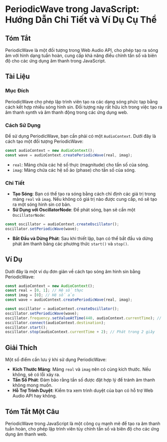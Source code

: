 <!--
Meta Description: # PeriodicWave trong JavaScript: Hướng Dẫn Chi Tiết và Ví Dụ Cụ Thể ## Tóm Tắt PeriodicWave là một đối tượng trong Web Audio API, cho phép tạo ra sóng...
Meta Keywords: audiocontext, sóng, một, tạo, periodicwave
-->

# PeriodicWave trong JavaScript: Hướng Dẫn Chi Tiết và Ví Dụ Cụ Thể

## Tóm Tắt
PeriodicWave là một đối tượng trong Web Audio API, cho phép tạo ra sóng âm với hình dạng tuần hoàn, cung cấp khả năng điều chỉnh tần số và biên độ cho các ứng dụng âm thanh trong JavaScript.

## Tài Liệu
### Mục Đích
PeriodicWave cho phép lập trình viên tạo ra các dạng sóng phức tạp bằng cách kết hợp nhiều sóng hình sin. Đối tượng này rất hữu ích trong việc tạo ra âm thanh synth và âm thanh động trong các ứng dụng web.

### Cách Sử Dụng
Để sử dụng PeriodicWave, bạn cần phải có một `AudioContext`. Dưới đây là cách tạo một đối tượng PeriodicWave:

```javascript
const audioContext = new AudioContext();
const wave = audioContext.createPeriodicWave(real, imag);
```

- `real`: Mảng chứa các hệ số thực (magnitude) cho tần số của sóng.
- `imag`: Mảng chứa các hệ số ảo (phase) cho tần số của sóng.

### Chi Tiết
- **Tạo Sóng**: Bạn có thể tạo ra sóng bằng cách chỉ định các giá trị trong mảng `real` và `imag`. Nếu không có giá trị nào được cung cấp, nó sẽ tạo ra một sóng hình sin cơ bản.
- **Sử Dụng với OscillatorNode**: Để phát sóng, bạn sẽ cần một `OscillatorNode`:

```javascript
const oscillator = audioContext.createOscillator();
oscillator.setPeriodicWave(wave);
```

- **Bắt Đầu và Dừng Phát**: Sau khi thiết lập, bạn có thể bắt đầu và dừng phát âm thanh bằng các phương thức `start()` và `stop()`.

## Ví Dụ
Dưới đây là một ví dụ đơn giản về cách tạo sóng âm hình sin bằng PeriodicWave:

```javascript
const audioContext = new AudioContext();
const real = [0, 1]; // Hệ số thực
const imag = [0]; // Hệ số ảo
const wave = audioContext.createPeriodicWave(real, imag);

const oscillator = audioContext.createOscillator();
oscillator.setPeriodicWave(wave);
oscillator.frequency.setValueAtTime(440, audioContext.currentTime); // Tần số 440Hz
oscillator.connect(audioContext.destination);
oscillator.start();
oscillator.stop(audioContext.currentTime + 2); // Phát trong 2 giây
```

## Giải Thích
Một số điểm cần lưu ý khi sử dụng PeriodicWave:
- **Kích Thước Mảng**: Mảng `real` và `imag` nên có cùng kích thước. Nếu không, sẽ có lỗi xảy ra.
- **Tần Số Phát**: Đảm bảo rằng tần số được đặt hợp lý để tránh âm thanh không mong muốn.
- **Hỗ Trợ Trình Duyệt**: Kiểm tra xem trình duyệt của bạn có hỗ trợ Web Audio API hay không.

## Tóm Tắt Một Câu
PeriodicWave trong JavaScript là một công cụ mạnh mẽ để tạo ra âm thanh tuần hoàn, cho phép lập trình viên tùy chỉnh tần số và biên độ cho các ứng dụng âm thanh web.
